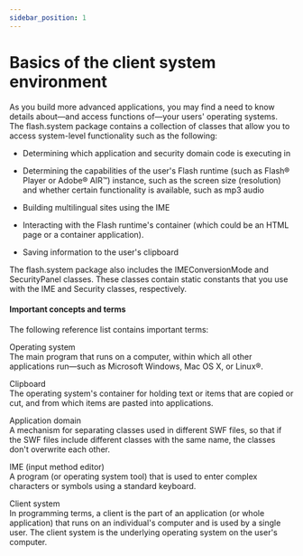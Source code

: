 ```yaml
---
sidebar_position: 1
---
```


# Basics of the client system environment

As you build more advanced applications, you may find a need to know details
about—and access functions of—your users' operating systems. The flash.system
package contains a collection of classes that allow you to access system-level
functionality such as the following:

- Determining which application and security domain code is executing in

- Determining the capabilities of the user's Flash runtime (such as Flash®
  Player or Adobe® AIR™) instance, such as the screen size (resolution) and
  whether certain functionality is available, such as mp3 audio

- Building multilingual sites using the IME

- Interacting with the Flash runtime's container (which could be an HTML page or
  a container application).

- Saving information to the user's clipboard

The flash.system package also includes the IMEConversionMode and SecurityPanel
classes. These classes contain static constants that you use with the IME and
Security classes, respectively.

#### Important concepts and terms

The following reference list contains important terms:

Operating system  
The main program that runs on a computer, within which all other applications
run—such as Microsoft Windows, Mac OS X, or Linux®.

Clipboard  
The operating system's container for holding text or items that are copied or
cut, and from which items are pasted into applications.

Application domain  
A mechanism for separating classes used in different SWF files, so that if the
SWF files include different classes with the same name, the classes don't
overwrite each other.

IME (input method editor)  
A program (or operating system tool) that is used to enter complex characters or
symbols using a standard keyboard.

Client system  
In programming terms, a client is the part of an application (or whole
application) that runs on an individual's computer and is used by a single user.
The client system is the underlying operating system on the user's computer.
